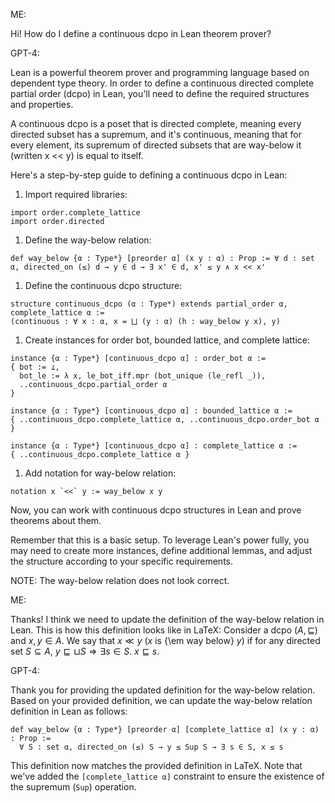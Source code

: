 ME:

Hi! How do I define a continuous dcpo in Lean theorem prover?

GPT-4:

Lean is a powerful theorem prover and programming language based on dependent type theory. In order to define a continuous directed complete partial order (dcpo) in Lean, you'll need to define the required structures and properties.

A continuous dcpo is a poset that is directed complete, meaning every directed subset has a supremum, and it's continuous, meaning that for every element, its supremum of directed subsets that are way-below it (written x << y) is equal to itself.

Here's a step-by-step guide to defining a continuous dcpo in Lean:

1. Import required libraries:
    
```lean
import order.complete_lattice
import order.directed
```

1. Define the way-below relation:

```lean
def way_below {α : Type*} [preorder α] (x y : α) : Prop := ∀ d : set α, directed_on (≤) d → y ∈ d → ∃ x' ∈ d, x' ≤ y ∧ x << x'
```

1. Define the continuous dcpo structure:

```lean
structure continuous_dcpo (α : Type*) extends partial_order α, complete_lattice α :=
(continuous : ∀ x : α, x = ⨆ (y : α) (h : way_below y x), y)
```

1. Create instances for order bot, bounded lattice, and complete lattice:

```lean
instance {α : Type*} [continuous_dcpo α] : order_bot α :=
{ bot := ⊥,
  bot_le := λ x, le_bot_iff.mpr (bot_unique (le_refl _)),
  ..continuous_dcpo.partial_order α
}

instance {α : Type*} [continuous_dcpo α] : bounded_lattice α :=
{ ..continuous_dcpo.complete_lattice α, ..continuous_dcpo.order_bot α }

instance {α : Type*} [continuous_dcpo α] : complete_lattice α :=
{ ..continuous_dcpo.complete_lattice α }
```

1. Add notation for way-below relation:

```lean
notation x `<<` y := way_below x y
```

Now, you can work with continuous dcpo structures in Lean and prove theorems about them.

Remember that this is a basic setup. To leverage Lean's power fully, you may need to create more instances, define additional lemmas, and adjust the structure according to your specific requirements.

NOTE: The way-below relation does not look correct.

ME:

Thanks! I think we need to update the definition of the way-below relation in Lean. This is how this definition looks like in LaTeX: Consider a dcpo $(A, \sqsubseteq)$ and $x, y \in A$.
We say that $x \ll y$ ($x$ is {\em way
below} $y$) if for any directed set $S \subseteq A$,
$y \sqsubseteq \sqcup S \Rightarrow \exists s\in S.
\ x \sqsubseteq s$. 

GPT-4:

Thank you for providing the updated definition for the way-below relation. Based on your provided definition, we can update the way-below relation definition in Lean as follows:

```lean
def way_below {α : Type*} [preorder α] [complete_lattice α] (x y : α) : Prop :=
  ∀ S : set α, directed_on (≤) S → y ≤ Sup S → ∃ s ∈ S, x ≤ s
```

This definition now matches the provided definition in LaTeX. Note that we've added the `[complete_lattice α]` constraint to ensure the existence of the supremum (`Sup`) operation.

